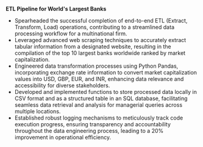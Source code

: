 **ETL Pipeline for World's Largest Banks**

* Spearheaded the successful completion of end-to-end ETL (Extract, Transform, Load) operations, contributing to a streamlined data processing workflow for a multinational firm.
* Leveraged advanced web scraping techniques to accurately extract tabular information from a designated website, resulting in the compilation of the top 10 largest banks worldwide ranked by market capitalization.
* Engineered data transformation processes using Python Pandas, incorporating exchange rate information to convert market capitalization values into USD, GBP, EUR, and INR, enhancing data relevance and accessibility for diverse stakeholders.
* Developed and implemented functions to store processed data locally in CSV format and as a structured table in an SQL database, facilitating seamless data retrieval and analysis for managerial queries across multiple locations.
* Established robust logging mechanisms to meticulously track code execution progress, ensuring transparency and accountability throughout the data engineering process, leading to a 20% improvement in operational efficiency.
